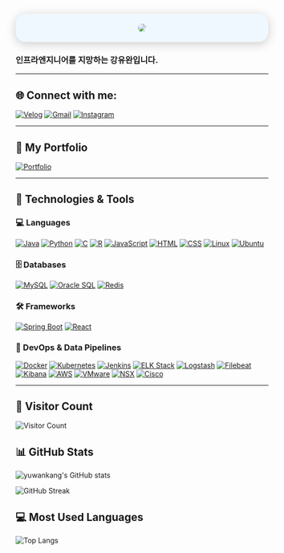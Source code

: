 
<div align="center" style="background-color: #f0f8ff; border-radius: 20px; padding: 20px; box-shadow: 0 4px 20px rgba(0, 0, 0, 0.2);">
    <img src="https://capsule-render.vercel.app/api?type=waving&color=auto&height=180&text=Hello,%20I'm%20Yuwan%20Kang&animation=scaleIn&fontColor=000000&fontSize=70" style="max-width: 100%; height: auto; border-radius: 10px;" />
</div>


### 인프라엔지니어를 지망하는 강유완입니다.
---

## 🌐 Connect with me:
[![Velog](https://img.shields.io/badge/Velog-20c997?style=for-the-badge&logo=velog&logoColor=white)](https://velog.io/@yuwankang/posts)
[![Gmail](https://img.shields.io/badge/Gmail-D14836?style=for-the-badge&logo=gmail&logoColor=white)](mailto:kyw4330@gmail.com)
[![Instagram](https://img.shields.io/badge/Instagram-E4405F?style=for-the-badge&logo=instagram&logoColor=white)](https://www.instagram.com/yu._.wan_b/)

---

## 📁 My Portfolio
[![Portfolio](https://img.shields.io/badge/My%20Portfolio-0A66C2?style=for-the-badge&logo=github&logoColor=white)](https://github.com/yuwankang/My_Personal_Projects_Portfolio)

---

## 🔧 Technologies & Tools

### 💻 Languages
[![Java](https://img.shields.io/badge/Java-007396?style=for-the-badge&logo=java&logoColor=white)](https://www.oracle.com/java/) 
[![Python](https://img.shields.io/badge/Python-3776AB?style=for-the-badge&logo=python&logoColor=white)](https://www.python.org/) 
[![C](https://img.shields.io/badge/C-A8B9CC?style=for-the-badge&logo=c&logoColor=white)](https://en.wikipedia.org/wiki/C_(programming_language)) 
[![R](https://img.shields.io/badge/R-276DC3?style=for-the-badge&logo=r&logoColor=white)](https://www.r-project.org/) 
[![JavaScript](https://img.shields.io/badge/JavaScript-F7DF1E?style=for-the-badge&logo=javascript&logoColor=black)](https://developer.mozilla.org/en-US/docs/Web/JavaScript) 
[![HTML](https://img.shields.io/badge/HTML5-E34F26?style=for-the-badge&logo=html5&logoColor=white)](https://developer.mozilla.org/en-US/docs/Web/HTML) 
[![CSS](https://img.shields.io/badge/CSS3-1572B6?style=for-the-badge&logo=css3&logoColor=white)](https://developer.mozilla.org/en-US/docs/Web/CSS) 
[![Linux](https://img.shields.io/badge/Linux-FCC624?style=for-the-badge&logo=linux&logoColor=black)](https://www.linux.org/) 
[![Ubuntu](https://img.shields.io/badge/Ubuntu-E95420?style=for-the-badge&logo=ubuntu&logoColor=white)](https://ubuntu.com/) 

### 🗄️ Databases
[![MySQL](https://img.shields.io/badge/MySQL-4479A1?style=for-the-badge&logo=mysql&logoColor=white)](https://www.mysql.com/) 
[![Oracle SQL](https://img.shields.io/badge/OracleSQL-F80000?style=for-the-badge&logo=oracle&logoColor=white)](https://www.oracle.com/database/) 
[![Redis](https://img.shields.io/badge/Redis-DC382D?style=for-the-badge&logo=redis&logoColor=white)](https://redis.io/) 

### 🛠️ Frameworks
[![Spring Boot](https://img.shields.io/badge/Spring%20Boot-6DB33F?style=for-the-badge&logo=spring-boot&logoColor=white)](https://spring.io/projects/spring-boot) 
[![React](https://img.shields.io/badge/React-61DAFB?style=for-the-badge&logo=react&logoColor=white)](https://reactjs.org/) 

### 🚀 DevOps & Data Pipelines
[![Docker](https://img.shields.io/badge/Docker-2496ED?style=for-the-badge&logo=docker&logoColor=white)](https://www.docker.com/) 
[![Kubernetes](https://img.shields.io/badge/Kubernetes-326CE5?style=for-the-badge&logo=kubernetes&logoColor=white)](https://kubernetes.io/) 
[![Jenkins](https://img.shields.io/badge/Jenkins-D24939?style=for-the-badge&logo=jenkins&logoColor=white)](https://www.jenkins.io/) 
[![ELK Stack](https://img.shields.io/badge/ELK%20Stack-005571?style=for-the-badge&logo=elasticsearch&logoColor=white)](https://www.elastic.co/what-is/elk-stack) 
[![Logstash](https://img.shields.io/badge/Logstash-005571?style=for-the-badge&logo=logstash&logoColor=white)](https://www.elastic.co/logstash) 
[![Filebeat](https://img.shields.io/badge/Filebeat-005571?style=for-the-badge&logo=elastic&logoColor=white)](https://www.elastic.co/beats/filebeat) 
[![Kibana](https://img.shields.io/badge/Kibana-005571?style=for-the-badge&logo=kibana&logoColor=white)](https://www.elastic.co/kibana) 
[![AWS](https://img.shields.io/badge/AWS-232F3E?style=for-the-badge&logo=amazon-aws&logoColor=white)](https://aws.amazon.com/) 
[![VMware](https://img.shields.io/badge/VMware-607078?style=for-the-badge&logo=vmware&logoColor=white)](https://www.vmware.com/) 
[![NSX](https://img.shields.io/badge/NSX-0071C5?style=for-the-badge&logo=vmware&logoColor=white)](https://www.vmware.com/products/nsx.html) 
[![Cisco](https://img.shields.io/badge/Networking-007396?style=for-the-badge&logo=cisco&logoColor=white)](https://www.cisco.com/) 



---

## 👀 Visitor Count
![Visitor Count](https://profile-counter.glitch.me/yuwankang/count.svg)
## 📊 GitHub Stats
![yuwankang's GitHub stats](https://github-readme-stats.vercel.app/api?username=yuwankang&show_icons=true&theme=radical)

![GitHub Streak](https://github-readme-streak-stats.herokuapp.com/?user=yuwankang&theme=radical)

## 💻 Most Used Languages
![Top Langs](https://github-readme-stats.vercel.app/api/top-langs/?username=yuwankang&layout=compact&theme=radical)



